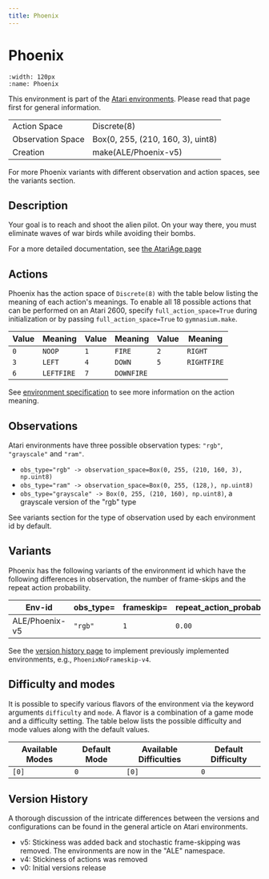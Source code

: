 ```yaml
---
title: Phoenix
---
```


# Phoenix

```{figure} ../../_static/videos/environments/phoenix.gif
:width: 120px
:name: Phoenix
```

This environment is part of the <a href='..'>Atari environments</a>. Please read that page first for general information.

|                   |                                   |
|-------------------|-----------------------------------|
| Action Space      | Discrete(8)                       |
| Observation Space | Box(0, 255, (210, 160, 3), uint8) |
| Creation          | make(ALE/Phoenix-v5)              |

For more Phoenix variants with different observation and action spaces, see the variants section.

## Description

Your goal is to reach and shoot the alien pilot. On your way there, you must eliminate waves of war birds while avoiding their bombs.

For a more detailed documentation, see [the AtariAge page](https://atariage.com/manual_html_page.php?SoftwareLabelID=355)

## Actions

Phoenix has the action space of `Discrete(8)` with the table below listing the meaning of each action's meanings.
To enable all 18 possible actions that can be performed on an Atari 2600, specify `full_action_space=True` during
initialization or by passing `full_action_space=True` to `gymnasium.make`.

| Value   | Meaning    | Value   | Meaning    | Value   | Meaning     |
|---------|------------|---------|------------|---------|-------------|
| `0`     | `NOOP`     | `1`     | `FIRE`     | `2`     | `RIGHT`     |
| `3`     | `LEFT`     | `4`     | `DOWN`     | `5`     | `RIGHTFIRE` |
| `6`     | `LEFTFIRE` | `7`     | `DOWNFIRE` |         |             |

See [environment specification](../env-spec) to see more information on the action meaning.

## Observations

Atari environments have three possible observation types: `"rgb"`, `"grayscale"` and `"ram"`.

- `obs_type="rgb" -> observation_space=Box(0, 255, (210, 160, 3), np.uint8)`
- `obs_type="ram" -> observation_space=Box(0, 255, (128,), np.uint8)`
- `obs_type="grayscale" -> Box(0, 255, (210, 160), np.uint8)`, a grayscale version of the "rgb" type

See variants section for the type of observation used by each environment id by default.


## Variants

Phoenix has the following variants of the environment id which have the following differences in observation,
the number of frame-skips and the repeat action probability.

| Env-id         | obs_type=   | frameskip=   | repeat_action_probability=   |
|----------------|-------------|--------------|------------------------------|
| ALE/Phoenix-v5 | `"rgb"`     | `1`          | `0.00`                       |

See the [version history page](https://ale.farama.org/environments/#version-history-and-naming-schemes) to implement previously implemented environments, e.g., `PhoenixNoFrameskip-v4`.

## Difficulty and modes

It is possible to specify various flavors of the environment via the keyword arguments `difficulty` and `mode`.
A flavor is a combination of a game mode and a difficulty setting. The table below lists the possible difficulty and mode values
along with the default values.

| Available Modes   | Default Mode   | Available Difficulties   | Default Difficulty   |
|-------------------|----------------|--------------------------|----------------------|
| `[0]`             | `0`            | `[0]`                    | `0`                  |

## Version History

A thorough discussion of the intricate differences between the versions and configurations can be found in the general article on Atari environments.

* v5: Stickiness was added back and stochastic frame-skipping was removed. The environments are now in the "ALE" namespace.
* v4: Stickiness of actions was removed
* v0: Initial versions release

